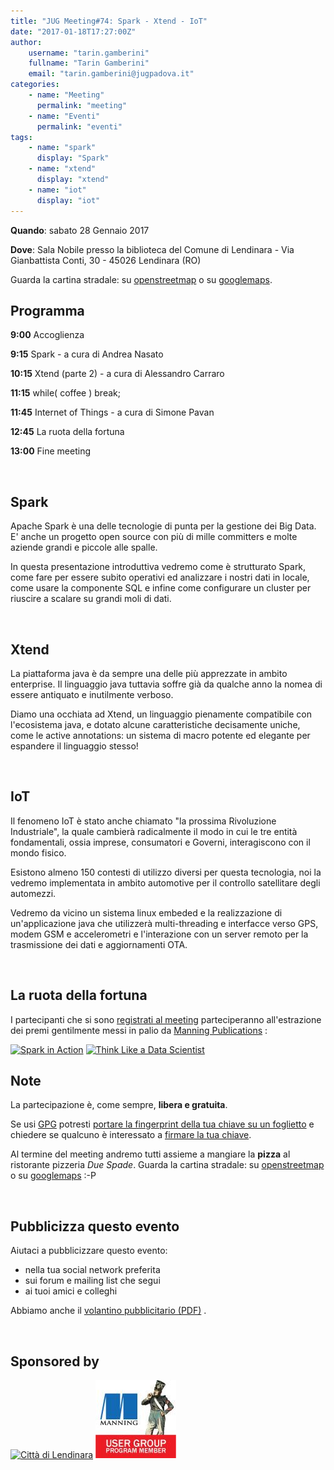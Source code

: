 ```yaml
---
title: "JUG Meeting#74: Spark - Xtend - IoT"
date: "2017-01-18T17:27:00Z"
author:
    username: "tarin.gamberini"
    fullname: "Tarin Gamberini"
    email: "tarin.gamberini@jugpadova.it"
categories:
    - name: "Meeting"
      permalink: "meeting"
    - name: "Eventi"
      permalink: "eventi"
tags:
    - name: "spark"
      display: "Spark"
    - name: "xtend"
      display: "xtend"
    - name: "iot"
      display: "iot"
---
```


**Quando**: sabato 28 Gennaio 2017

**Dove**: Sala Nobile presso la biblioteca del Comune di Lendinara - Via
Gianbattista Conti, 30 - 45026 Lendinara (RO)

Guarda la cartina stradale: su
[openstreetmap](http://www.openstreetmap.org/?mlat=45.08334&mlon=11.59697#map=18/45.08334/11.59697)
o su [googlemaps](https://goo.gl/maps/AuSVX2bN1vB2).

Programma
---------

**9:00** Accoglienza

**9:15** Spark - a cura di Andrea Nasato

**10:15** Xtend (parte 2) - a cura di Alessandro Carraro

**11:15** while( coffee ) break;

**11:45** Internet of Things - a cura di Simone Pavan

**12:45** La ruota della fortuna

**13:00** Fine meeting

<br />

Spark
-----

Apache Spark è una delle tecnologie di punta per la gestione dei Big
Data. E' anche un progetto open source con più di mille committers e
molte aziende grandi e piccole alle spalle.

In questa presentazione introduttiva vedremo come è strutturato Spark,
come fare per essere subito operativi ed analizzare i nostri dati in
locale, come usare la componente SQL e infine come configurare un
cluster per riuscire a scalare su grandi moli di dati.

<br />

Xtend
-----

La piattaforma java è da sempre una delle più apprezzate in ambito
enterprise. Il linguaggio java tuttavia soffre già da qualche anno la
nomea di essere antiquato e inutilmente verboso.

Diamo una occhiata ad Xtend, un linguaggio pienamente compatibile con
l'ecosistema java, e dotato alcune caratteristiche decisamente uniche,
come le active annotations: un sistema di macro potente ed elegante per
espandere il linguaggio stesso!

<br />

IoT
---

Il fenomeno IoT è stato anche chiamato "la prossima Rivoluzione
Industriale", la quale cambierà radicalmente il modo in cui le tre
entità fondamentali, ossia imprese, consumatori e Governi, interagiscono
con il mondo fisico.

Esistono almeno 150 contesti di utilizzo diversi per questa tecnologia,
noi la vedremo implementata in ambito automotive per il controllo
satellitare degli automezzi.

Vedremo da vicino un sistema linux embeded e la realizzazione di
un'applicazione java che utilizzerà multi-threading e interfacce verso
GPS, modem GSM e accelerometri e l'interazione con un server remoto per
la trasmissione dei dati e aggiornamenti OTA.

<br />

La ruota della fortuna
----------------------

I partecipanti che si sono [registrati al
meeting](http://www.jugevents.org/jugevents/event/showParticipants.html?id=56964)
parteciperanno all'estrazione dei premi gentilmente messi in palio da
[Manning Publications](http://www.manning.com/) :

<a href="https://www.manning.com/books/spark-in-action"><img style="width: 200px" src="https://images.manning.com/255/340/resize/book/a/6646300-9cdb-47fa-8c09-c4db7f87bf35/Zecevic-Spark-HI.png" title="Spark in Action" /></a>
<a href="https://www.manning.com/books/think-like-a-data-scientist"><img style="width: 200px" src="https://images.manning.com/255/340/resize/book/3/14e6612-b8c6-408c-9a69-1009f61e0d50/Godsey-TLDS-HI.png" title="Think Like a Data Scientist" /></a>

Note
----

La partecipazione è, come sempre, **libera e gratuita**.

Se usi [GPG](https://gnupg.org/) potresti [portare la fingerprint della
tua chiave su un
foglietto](https://gnupg.org/howtos/it/keysigning_party.html#traditional)
e chiedere se qualcuno è interessato a [firmare la tua
chiave](https://gnupg.org/howtos/it/keysigning_party.html#AEN160).

Al termine del meeting andremo tutti assieme a mangiare la **pizza** al
ristorante pizzeria *Due Spade*. Guarda la cartina stradale: su
[openstreetmap](http://www.openstreetmap.org/?mlat=45.08322&mlon=11.59764#map=18/45.08322/11.59764)
o su [googlemaps](https://goo.gl/maps/nozjkkqj3jq) :-P

<br />

Pubblicizza questo evento
-------------------------

Aiutaci a pubblicizzare questo evento:

-   nella tua social network preferita
-   sui forum e mailing list che segui
-   ai tuoi amici e colleghi

Abbiamo anche il [volantino pubblicitario
(PDF)](http://www.jugpadova.it/files/JUGmeeting74_volantino.pdf) .

<br />

Sponsored by
------------

<a href="http://www.comune.lendinara.ro.it/"><img style="height:150px;" src="http://www.jugpadova.it/files/Citta_di_Lendinara_effige.jpg" title="Città di Lendinara" /></a>
<a title="Manning User Group Program" href="http://www.manning.com/ugprogram/"><img src="/files/manning_user_group_program_banner3.jpg" /></a>
